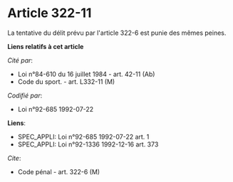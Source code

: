 # Article 322-11

La tentative du délit prévu par l'article 322-6 est punie des mêmes peines.

**Liens relatifs à cet article**

_Cité par_:

  - Loi n°84-610 du 16 juillet 1984 - art. 42-11 (Ab)
  - Code du sport. - art. L332-11 (M)

_Codifié par_:

  - Loi n°92-685 1992-07-22

**Liens**:

  - SPEC_APPLI: Loi n°92-685 1992-07-22 art. 1
  - SPEC_APPLI: Loi n°92-1336 1992-12-16 art. 373

_Cite_:

  - Code pénal - art. 322-6 (M)
